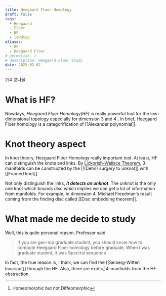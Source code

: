 ```yaml
---
title: Heegaard Floer Homology
draft: false
tags:
  - Heegaard
  - Floer
  - HF
  - lowdtop
aliases:
  - HF
  - Heegaard Floer
# permalink: /
# description: Heegaard Floer Study
date: 2023-02-02
---
```

 2/4 콩나물
 
# What is HF?
Nowdays, *Heegaard Floer Homology(HF)* is really powerful tool for the low-dimensional topology especially for dimension 3 and 4 . In brief, Heegaard Floer homology is a categorification of [[Alexander polynomial]]. 

# Knot theory aspect
In knot theory, Heegaard Floer Homology  really important tool. At least, HF can distinguish the knots and links. By [Lickorish-Wallace Theorem](https://en.wikipedia.org/wiki/Lickorish%E2%80%93Wallace_theorem), 3-manifolds can be constructed by the [[(Dehn) surgery to unknot]] with [[Framed knot]].

Not only distinguish the links, ***it detects an unknot***. The unknot is the only one knot which bounds disc which implies we can get a lot of information from manifolds. For example, in dimension 4, Michael Freedman's result coming from the finding disc called [[Disc embedding theorem]].

# What made me decide to study
Well, this is quite personal reason. Professor said 
>If you are geo-top graduate student, you should know how to compute Heegaard Floer homology before graduate. When I was graduate student, it was Spectral sequence. 

In fact, the true reason is, I think, we can find the [[Seiberg-Witten Invariant]]  through the HF. Also, there are exotic[^1] 4-manfiolds from the HF obstruction. 


[^1]: Homeomorphic but not Diffeomorphic